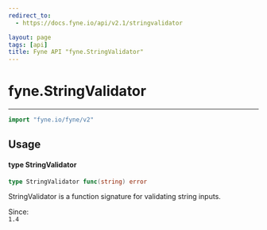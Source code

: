 ```yaml
---
redirect_to:
  - https://docs.fyne.io/api/v2.1/stringvalidator

layout: page
tags: [api]
title: Fyne API "fyne.StringValidator"
---
```



# fyne.StringValidator
---
```go
import "fyne.io/fyne/v2"
```

## Usage

#### type StringValidator

```go
type StringValidator func(string) error
```

StringValidator is a function signature for validating string inputs.


<div class="since">Since: <code>
1.4</code></div>
